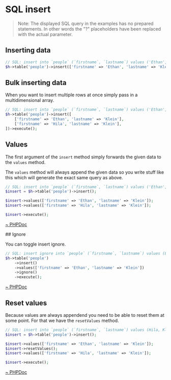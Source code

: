 # SQL insert 

> Note: The displayed SQL query in the examples has no prepared statements. In other words the "?" placeholders have been replaced with the actual parameter.

## Inserting data

```php
// SQL: insert into `people` (`firstname`, `lastname`) values ('Ethan', 'Klein')
$h->table('people')->insert(['firstname' => 'Ethan', 'lastname' => 'Klein'])->execute();
```

## Bulk inserting data

When you want to insert multiple rows at once simply pass in a multidimensional array.

```php
// SQL: insert into `people` (`firstname`, `lastname`) values ('Ethan', 'Klein'), ('Hila,' 'Klein')
$h->table('people')->insert([
    ['firstname' => 'Ethan', 'lastname' => 'Klein'],
    ['firstname' => 'Hila', 'lastname' => 'Klein'],
])->execute();
```

## Values

The first argument of the `insert` method simply forwards the given data to the `values` method.

The `values` method will always append the given data so you write stuff like this which will generate the exact same query as above.

```php
// SQL: insert into `people` (`firstname`, `lastname`) values ('Ethan', 'Klein'), ('Hila,' 'Klein')
$insert = $h->table('people')->insert();

$insert->values(['firstname' => 'Ethan', 'lastname' => 'Klein']);
$insert->values(['firstname' => 'Hila', 'lastname' => 'Klein']);

$insert->execute();
```

[~ PHPDoc](/src/Query/Sql/Insert.php#values)

## Ignore

You can toggle insert ignore.

```php
// SQL: insert ignore into `people` (`firstname`, `lastname`) values (Ethan, Klein)
$h->table('people')
    ->insert()
    ->values(['firstname' => 'Ethan', 'lastname' => 'Klein'])
    ->ignore()
    ->execute();
```

[~ PHPDoc](/src/Query/Sql/Insert.php#ignore)

## Reset values

Because values are always appendend you need to be able to reset them at some point. For that we have the `resetValues` method.

```php
// SQL: insert into `people` (`firstname`, `lastname`) values (Hila, Klein)
$insert = $h->table('people')->insert();

$insert->values(['firstname' => 'Ethan', 'lastname' => 'Klein']);
$insert->resetValues();
$insert->values(['firstname' => 'Hila', 'lastname' => 'Klein']);

$insert->execute();
```

[~ PHPDoc](/src/Query/Sql/Insert.php#resetValues)